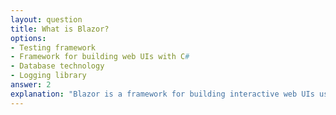```yaml
---
layout: question
title: What is Blazor?
options:
- Testing framework
- Framework for building web UIs with C#
- Database technology
- Logging library
answer: 2
explanation: "Blazor is a framework for building interactive web UIs using C# instead of JavaScript, running on WebAssembly or server-side."
---
```


